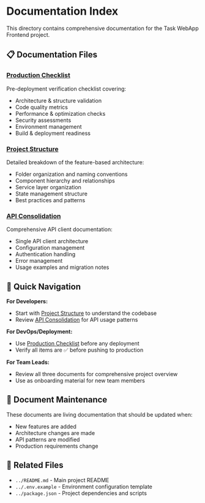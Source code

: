 # Documentation Index

This directory contains comprehensive documentation for the Task WebApp Frontend project.

## 📋 Documentation Files

### [Production Checklist](PRODUCTION_CHECKLIST.md)
Pre-deployment verification checklist covering:
- Architecture & structure validation
- Code quality metrics
- Performance & optimization checks
- Security assessments
- Environment management
- Build & deployment readiness

### [Project Structure](PROJECT_STRUCTURE.md)
Detailed breakdown of the feature-based architecture:
- Folder organization and naming conventions
- Component hierarchy and relationships
- Service layer organization
- State management structure
- Best practices and patterns

### [API Consolidation](API_CONSOLIDATION.md)
Comprehensive API client documentation:
- Single API client architecture
- Configuration management
- Authentication handling
- Error management
- Usage examples and migration notes

## 🚀 Quick Navigation

**For Developers:**
- Start with [Project Structure](PROJECT_STRUCTURE.md) to understand the codebase
- Review [API Consolidation](API_CONSOLIDATION.md) for API usage patterns

**For DevOps/Deployment:**
- Use [Production Checklist](PRODUCTION_CHECKLIST.md) before any deployment
- Verify all items are ✅ before pushing to production

**For Team Leads:**
- Review all three documents for comprehensive project overview
- Use as onboarding material for new team members

## 📝 Document Maintenance

These documents are living documentation that should be updated when:
- New features are added
- Architecture changes are made
- API patterns are modified
- Production requirements change

## 🔗 Related Files

- `../README.md` - Main project README
- `../.env.example` - Environment configuration template
- `../package.json` - Project dependencies and scripts
